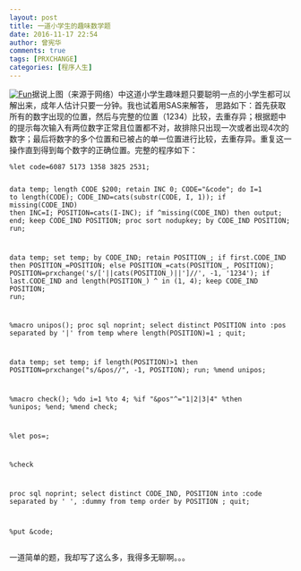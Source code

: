 ```yaml
---
layout: post
title: 一道小学生的趣味数学题
date: 2016-11-17 22:54
author: 曾宪华
comments: true
tags: [PRXCHANGE]
categories: [程序人生]
---
```

<p><a href="http://www.xianhuazeng.com/cn/wp-content/uploads/2016/11/Fun.jpg"><img class="aligncenter size-full" src="http://www.xianhuazeng.com/cn/wp-content/uploads/2016/11/Fun.jpg" alt="Fun" /></a>据说上图（来源于网络）中这道小学生趣味题只要聪明一点的小学生都可以解出来，成年人估计只要一分钟。我也试着用SAS来解答， 思路如下：首先获取所有的数字出现的位置，然后与完整的位置（1234）比较，去重存异；根据题中的提示每次输入有两位数字正常且位置都不对，故排除只出现一次或者出现4次的数字；最后将数字的多个位置和已被占的单一位置进行比较，去重存异。重复这一操作直到得到每个数字的正确位置。完整的程序如下：<script src="https://gist.github.com/XianhuaZeng/f7e0ba1e212278de46b8087396232a06.js"></script>
<pre><code>%let code=6087 5173 1358 3825 2531;

data temp;
    length CODE $200;
    retain INC 0;
    CODE="&code";
    do I=1 to length(CODE);
        CODE_IND=cats(substr(CODE, I, 1));
        if missing(CODE_IND) then INC=I;
        POSITION=cats(I-INC);
        if ^missing(CODE_IND) then output;
    end;
    keep CODE_IND POSITION;
    proc sort nodupkey;
    by CODE_IND POSITION;
run;

data temp;
    set temp;
    by CODE_IND;
    retain POSITION_;
    if first.CODE_IND then POSITION_=POSITION;
    else POSITION_=cats(POSITION_, POSITION);
    POSITION=prxchange('s/['||cats(POSITION_)||']//', -1, '1234');
    if last.CODE_IND and length(POSITION_) ^ in (1, 4);
    keep CODE_IND POSITION;
run;

%macro unipos();
proc sql noprint;
    select distinct POSITION into :pos separated by '|'
        from temp
        where length(POSITION)=1
        ;
quit;

data temp;
    set temp;
    if length(POSITION)>1 then POSITION=prxchange("s/&pos//", -1, POSITION);
run;
%mend unipos;

%macro check();
%do i=1 %to 4;
    %if "&pos"^="1|2|3|4" %then %unipos;
%end;
%mend check;

%let pos=;

%check

proc sql noprint;
    select distinct CODE_IND, POSITION into :code separated by ' ', :dummy
        from temp
        order by POSITION
        ;
quit;

%put &code;
</code></pre>
一道简单的题，我却写了这么多，我得多无聊啊。。。